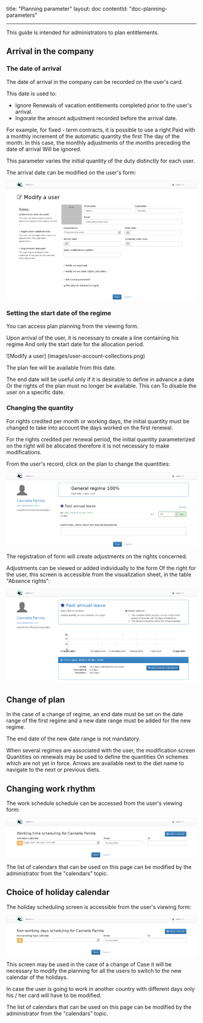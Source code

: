 title: "Planning parameter"
layout: doc
contentId: "doc-planning-parameters"

---


This guide is intended for administrators to plan entitlements.

<!-- more -->

## Arrival in the company

### The date of arrival

The date of arrival in the company can be recorded on the user's card.

This date is used to:

* Ignore Renewals of vacation entitlements completed prior to the user's arrival.
* Ingorate the amount adjustment recorded before the arrival date.

For example, for fixed - term contracts, it is possible to use a right
Paid with a monthly increment of the automatic quantity the first
The day of the month. In this case, the monthly adjustments of the months preceding the date of arrival
Will be ignored.

This parameter varies the initial quantity of the duty distinctly for each
user.

The arrival date can be modified on the user's form:

![Modifying a user](images/user-account-edit.png)



### Setting the start date of the regime

You can access plan planning from the viewing form.

Upon arrival of the user, it is necessary to create a line containing his regime
And only the start date for the allocation period.

![Modify a user] (images/user-account-collections.png)

The plan fee will be available from this date.

The end date will be useful only if it is desirable to define in advance a date
Or the rights of the plan must no longer be available. This can
To disable the user on a specific date.


### Changing the quantity

For rights credited per month or working days, the initial quantity must be changed to take into account the days worked on the first renewal.

For the rights credited per renewal period, the initial quantity parameterized on the right will be allocated therefore it is not necessary to make modifications.

From the user's record, click on the plan to change the quantities:

![Modify a user](images/user-account-renewalquantity.png)

The registration of form will create adjustments on the rights concerned.

Adjustments can be viewed or added individually to the form
Of the right for the user, this screen is accessible from the visualization sheet, in the table "Absence rights":

![Modify a user](images/user-account-annual-leave.png)


## Change of plan

In the case of a change of regime, an end date must be set on the date range of the first regime and a new date range must be added for the new regime.

The end date of the new date range is not mandatory.

When several regimes are associated with the user, the modification screen
Quantities on renewals may be used to define the quantities
On schemes which are not yet in force. Arrows are available next to the diet name to navigate to the next or previous diets.

## Changing work rhythm

The work schedule schedule can be accessed from the user's viewing form:

![Modify a user](images/user-account-schedulecalendars.png)

The list of calendars that can be used on this page can be modified by the administrator from the "calendars" topic.

## Choice of holiday calendar

The holiday scheduling screen is accessible from the user's viewing form:

![Modify a user](images/user-account-nwdayscalendars.png)

This screen may be used in the case of a change of
Case it will be necessary to modify the planning for all the users to switch to the new calendar of the holidays.

In case the user is going to work in another country with different days only his / her card will have to be modified.

The list of calendars that can be used on this page can be modified by the administrator from the "calendars" topic.
